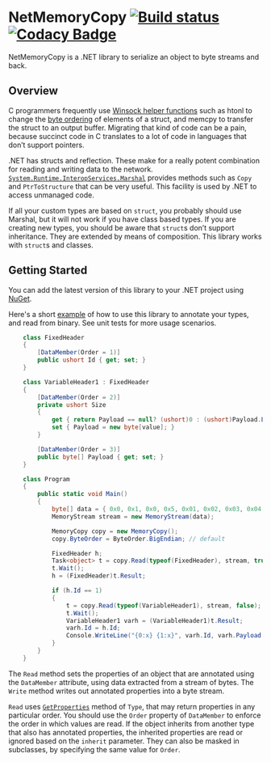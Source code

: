 # NetMemoryCopy [![Build status](https://ci.appveyor.com/api/projects/status/5yu0qhae9nth2lur?svg=true)](https://ci.appveyor.com/project/tewarid/netmemorycopy) [![Codacy Badge](https://api.codacy.com/project/badge/Grade/4265958e03b84de6a62c3b91c2cc9111)](https://www.codacy.com/app/tewarid/net-memory-copy?utm_source=github.com&amp;utm_medium=referral&amp;utm_content=tewarid/net-memory-copy&amp;utm_campaign=Badge_Grade)

NetMemoryCopy is a .NET library to serialize an object to byte streams and back.

## Overview

C programmers frequently use [Winsock helper functions](https://msdn.microsoft.com/en-us/library/ms741394.aspx) such as htonl to change the [byte ordering](https://msdn.microsoft.com/en-us/library/3thek09d.aspx) of elements of a struct, and memcpy to transfer the struct to an output buffer. Migrating that kind of code can be a pain, because succinct code in C translates to a lot of code in languages that don’t support pointers.

.NET has structs and reflection. These make for a really potent combination for reading and writing data to the network. [`System.Runtime.InteropServices.Marshal`](https://msdn.microsoft.com/en-us/library/System.Runtime.InteropServices.Marshal.aspx) provides methods such as `Copy` and `PtrToStructure` that can be very useful. This facility is used by .NET to access unmanaged code.

If all your custom types are based on `struct`, you probably should use Marshal, but it will not work if you have class based types. If you are creating new types, you should be aware that `struct`s don’t support inheritance. They are extended by means of composition. This library works with `struct`s and classes.

## Getting Started

You can add the latest version of this library to your .NET project using [NuGet](https://www.nuget.org/packages/NetMemoryCopy/).

Here's a short [example](/ProtocolHeaderExample) of how to use this library to annotate your types, and read from binary. See unit tests for more usage scenarios.

```c#
    class FixedHeader
    {
        [DataMember(Order = 1)]
        public ushort Id { get; set; }
    }

    class VariableHeader1 : FixedHeader
    {
        [DataMember(Order = 2)]
        private ushort Size
        {
            get { return Payload == null? (ushort)0 : (ushort)Payload.Length; }
            set { Payload = new byte[value]; }
        }

        [DataMember(Order = 3)]
        public byte[] Payload { get; set; }
    }

    class Program
    {
        public static void Main()
        {
            byte[] data = { 0x0, 0x1, 0x0, 0x5, 0x01, 0x02, 0x03, 0x04, 0x05 };
            MemoryStream stream = new MemoryStream(data);

            MemoryCopy copy = new MemoryCopy();
            copy.ByteOrder = ByteOrder.BigEndian; // default

            FixedHeader h;
            Task<object> t = copy.Read(typeof(FixedHeader), stream, true);
            t.Wait();
            h = (FixedHeader)t.Result;

            if (h.Id == 1)
            {
                t = copy.Read(typeof(VariableHeader1), stream, false);
                t.Wait();
                VariableHeader1 varh = (VariableHeader1)t.Result;
                varh.Id = h.Id;
                Console.WriteLine("{0:x} {1:x}", varh.Id, varh.Payload.Length, false);
            }
        }
    }
```

The `Read` method sets the properties of an object that are annotated using the `DataMember` attribute, using data extracted from a stream of bytes. The `Write` method writes out annotated properties into a byte stream.

`Read` uses [`GetProperties`](http://msdn.microsoft.com/en-us/library/kyaxdd3x.aspx) method of `Type`, that may return properties in any particular order. You should use the `Order` property of `DataMember` to enforce the order in which values are read. If the object inherits from another type that also has annotated properties, the inherited properties are read or ignored based on the `inherit` parameter. They can also be masked in subclasses, by specifying the same value for `Order`.
